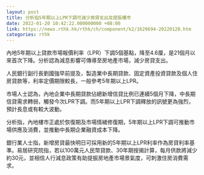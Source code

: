 ```yaml
---
layout: post
title: 分析指5年期以上LPR下調可減少房貸支出及提振樓市
date: 2022-01-20 10:42:22.000000000 +08:00
link: https://news.rthk.hk/rthk/ch/component/k2/1629694-20220120.htm
categories: rthk
---
```


內地5年期以上貸款市場報價利率（LPR）下調5個基點，降至4.6厘，是21個月以來首次下降。分析認為減息影響可傳導至房地產市場，減少房貸支出。

人民銀行副行長劉國強早前提及，製造業中長期貸款、固定資產投資貸款及個人住房貸款等，利率定價期限較長，一般參考5年期以上LPR。

市場人士認為，內地企業中長期貸款佔總新增信貸比例已連續5個月下降，中長期信貸需求轉弱，觸發今次LPR下調。而5年期以上LPR下調釋放的訊號更為強烈，預計長息或有較大波動。

分析指，內地樓市正處於恢復期及市場情緒修復期，5年期以上LPR下調可推動市場供應及消費，並推動中長期企業融資成本下降。

銀行業人士指，新增房貸最快明日可採用新的5年期以上LPR利率作為房貸利率基準。易居研究院指，若以100萬元人民幣貸款、30年期按揭計算，每月供款將減少約30元，並相信人行減息政策有助提振房地產市場景氣度，可刺激住房消費需求。
